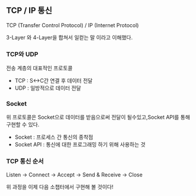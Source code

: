 ## TCP / IP 통신
TCP (Transfer Control Protocol) / IP (Internet Protocol)

3-Layer 와 4-Layer을 합쳐서 일컫는 말 이라고 이해했다.

### TCP와 UDP
전송 계층의 대표적인 프로토콜
* TCP : S<->C간 연결 후 데이터 전달 
* UDP : 일방적으로 데이터 전달

      
### Socket
위 프로토콜은 Socket으로 데이터를 받음으로써 전달이 될수있고,Socket API를 통해 구현할 수 있다.

* Socket : 프로세스 간 통신의 종착점   
* Socket API : 통신에 대한 프로그래밍 하기 위해 사용하는 것


### TCP 통신 순서
Listen -> Connect -> Accept -> Send & Receive -> Close

위 과정을 이제 다음 소챕터에서 구현해 볼 것이다!